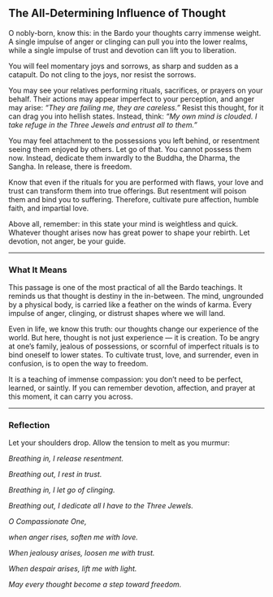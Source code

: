 ## The All-Determining Influence of Thought

O nobly-born, know this: in the Bardo your thoughts carry immense weight. A single impulse of anger or clinging can pull you into the lower realms, while a single impulse of trust and devotion can lift you to liberation.

You will feel momentary joys and sorrows, as sharp and sudden as a catapult. Do not cling to the joys, nor resist the sorrows.

You may see your relatives performing rituals, sacrifices, or prayers on your behalf. Their actions may appear imperfect to your perception, and anger may arise: *“They are failing me, they are careless.”* Resist this thought, for it can drag you into hellish states. Instead, think: *“My own mind is clouded. I take refuge in the Three Jewels and entrust all to them.”*

You may feel attachment to the possessions you left behind, or resentment seeing them enjoyed by others. Let go of that. You cannot possess them now. Instead, dedicate them inwardly to the Buddha, the Dharma, the Sangha. In release, there is freedom.

Know that even if the rituals for you are performed with flaws, your love and trust can transform them into true offerings. But resentment will poison them and bind you to suffering. Therefore, cultivate pure affection, humble faith, and impartial love.

Above all, remember: in this state your mind is weightless and quick. Whatever thought arises now has great power to shape your rebirth. Let devotion, not anger, be your guide.

---

### What It Means

This passage is one of the most practical of all the Bardo teachings. It reminds us that thought is destiny in the in-between. The mind, ungrounded by a physical body, is carried like a feather on the winds of karma. Every impulse of anger, clinging, or distrust shapes where we will land.

Even in life, we know this truth: our thoughts change our experience of the world. But here, thought is not just experience — it is creation. To be angry at one’s family, jealous of possessions, or scornful of imperfect rituals is to bind oneself to lower states. To cultivate trust, love, and surrender, even in confusion, is to open the way to freedom.

It is a teaching of immense compassion: you don’t need to be perfect, learned, or saintly. If you can remember devotion, affection, and prayer at this moment, it can carry you across.

---

### Reflection

Let your shoulders drop. Allow the tension to melt as you murmur:

*Breathing in, I release resentment.*

*Breathing out, I rest in trust.*

*Breathing in, I let go of clinging.*

*Breathing out, I dedicate all I have to the Three Jewels.*

*O Compassionate One,*

*when anger rises, soften me with love.*

*When jealousy arises, loosen me with trust.*

*When despair arises, lift me with light.*

*May every thought become a step toward freedom.*
